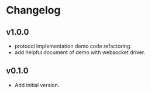 # Changelog

## v1.0.0
* protocol implementation demo code refactoring.
* add helpful document of demo with websocket driver.

## v0.1.0
* Add initial version.
